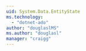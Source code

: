 ```yaml
---
uid: System.Data.EntityState
ms.technology: 
  - "dotnet-ado"
author: "douglaslMS"
ms.author: "douglasl"
manager: "craigg"
---
```

